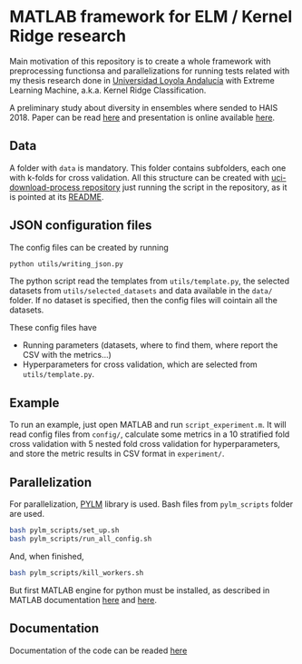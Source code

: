 # MATLAB framework for ELM / Kernel Ridge research

Main motivation of this repository is to create a whole framework with preprocessing functionsa and parallelizations for running tests related with my thesis research done in [Universidad Loyola Andalucía](https://www.uloyola.es/investigacion/departamentos/metodos-cuantitativos) with Extreme Learning Machine, a.k.a. Kernel Ridge Classification.

A preliminary study about diversity in ensembles where sended to HAIS 2018. Paper can be read [here](https://link.springer.com/chapter/10.1007/978-3-319-92639-1_25) and presentation is online available [here](https://www.slideshare.net/CarlosPerales/a-preliminary-study-of-diversity-in-elm-ensembles-hais-2018).

## Data

A folder with `data` is mandatory. This folder contains subfolders, each one with k-folds for cross validation. All this structure can be created with [uci-download-process repository](https://github.com/cperales/uci-download-process) just running the script in the repository, as it is pointed at its [README](https://github.com/cperales/uci-download-process/blob/master/README.md).

## JSON configuration files

The config files can be created by running

```bash
python utils/writing_json.py
```

The python script read the templates from `utils/template.py`, the selected datasets from `utils/selected_datasets` and data available in the `data/` folder. If no dataset is specified, then the config files will cointain all the datasets.

These config files have

- Running parameters (datasets, where to find them, where report the CSV with the metrics...)
- Hyperparameters for cross validation, which are selected from `utils/template.py`.

## Example

To run an example, just open MATLAB and run `script_experiment.m`. It will read config files from `config/`, calculate some metrics in a 10 stratified fold cross validation with 5 nested fold cross validation for hyperparameters, and store the metric results in CSV format in `experiment/`.

## Parallelization

For parallelization, [PYLM](https://pypi.org/project/pylm/) library is used. Bash files from `pylm_scripts` folder are used.

```bash
bash pylm_scripts/set_up.sh
bash pylm_scripts/run_all_config.sh
```

And, when finished,

```bash
bash pylm_scripts/kill_workers.sh
```

But first MATLAB engine for python must be installed, as described in MATLAB documentation [here](https://es.mathworks.com/help/matlab/matlab-engine-for-python.html) and [here](https://es.mathworks.com/help/matlab/matlab_external/install-matlab-engine-api-for-python-in-nondefault-locations.html).

## Documentation

Documentation of the code can be readed [here](https://cperales.github.io/Ridge-ELM-framework/)

